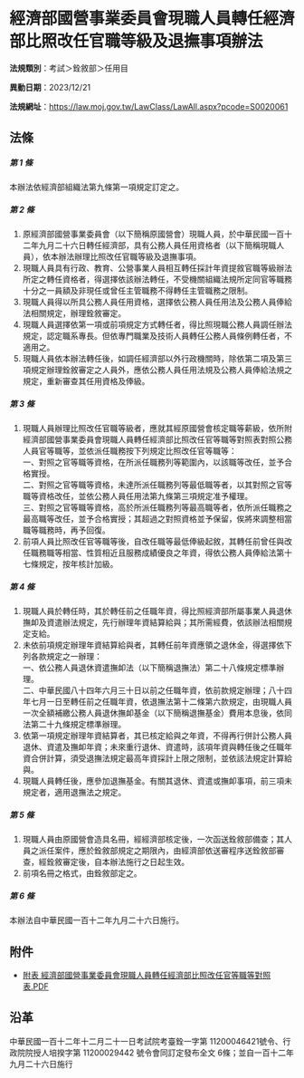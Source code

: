 # 經濟部國營事業委員會現職人員轉任經濟部比照改任官職等級及退撫事項辦法

**法規類別**：考試＞銓敘部＞任用目

**異動日期**：2023/12/21  

**法規網址**：https://law.moj.gov.tw/LawClass/LawAll.aspx?pcode=S0020061





## 法條
##### 第 1 條
本辦法依經濟部組織法第九條第一項規定訂定之。

##### 第 2 條
1. 原經濟部國營事業委員會（以下簡稱原國營會）現職人員，於中華民國一百十二年九月二十六日轉任經濟部，具有公務人員任用資格者（以下簡稱現職人員），依本辦法辦理比照改任官職等級及退撫事項。
1. 現職人員具有行政、教育、公營事業人員相互轉任採計年資提敘官職等級辦法所定之轉任資格者，得選擇依該辦法轉任，不受機關組織法規所定同官等職務十分之一員額及非現任或曾任主管職務不得轉任主管職務之限制。
1. 現職人員得以所具公務人員任用資格，選擇依公務人員任用法及公務人員俸給法相關規定，辦理銓敘審定。
1. 現職人員選擇依第一項或前項規定方式轉任者，得比照現職公務人員調任辦法規定，認定職系專長。但依專門職業及技術人員轉任公務人員條例轉任者，不適用之。
1. 現職人員依本辦法轉任後，如調任經濟部以外行政機關時，除依第二項及第三項規定辦理銓敘審定之人員外，應依公務人員任用法規及公務人員俸給法規之規定，重新審查其任用資格及俸級。

##### 第 3 條
1. 現職人員辦理比照改任官職等級者，應就其經原國營會核定職等薪級，依所附經濟部國營事業委員會現職人員轉任經濟部比照改任官等職等對照表對照公務人員官等職等，並依派任職務按下列規定比照改任官等職等：  
一、對照之官等職等資格，在所派任職務列等範圍內，以該職等改任，並予合格實授。  
二、對照之官等職等資格，未達所派任職務列等最低職等者，以其對照之官等職等資格改任，並依公務人員任用法第九條第三項規定准予權理。  
三、對照之官等職等資格，高於所派任職務列等最高職等者，依所派任職務之最高職等改任，並予合格實授；其超過之對照資格並予保留，俟將來調整相當職等職務時，再予回復。
1. 前項人員比照改任官等職等後，自改任職等最低俸級起敘，其轉任前曾任與改任職務職等相當、性質相近且服務成績優良之年資，得依公務人員俸給法第十七條規定，按年核計加級。

##### 第 4 條
1. 現職人員於轉任時，其於轉任前之任職年資，得比照經濟部所屬事業人員退休撫卹及資遣辦法規定，先行辦理年資結算給與；其所需經費，依該辦法相關規定支給。
1. 未依前項規定辦理年資結算給與者，其轉任前年資應領之退休金，得選擇依下列各款規定之一辦理：  
一、依公務人員退休資遣撫卹法（以下簡稱退撫法）第二十八條規定標準辦理。  
二、中華民國八十四年六月三十日以前之任職年資，依前款規定辦理；八十四年七月一日至轉任前之任職年資，依退撫法第十二條第六款規定，由現職人員一次全額補繳公務人員退休撫卹基金（以下簡稱退撫基金）費用本息後，依同法第二十九條規定標準辦理。
1. 依第一項規定辦理年資結算者，其已核定給與之年資，不得再行併計公務人員退休、資遣及撫卹年資；未來重行退休、資遣時，該項年資與轉任後之任職年資合併計算，須受退撫法規定最高年資採計上限之限制，並依該法規定計算給與。
1. 現職人員轉任後，應參加退撫基金。有關其退休、資遣或撫卹事項，前三項未規定者，適用退撫法之規定。

##### 第 5 條
1. 現職人員由原國營會造具名冊，經經濟部核定後，一次函送銓敘部備查；其人員之派任案件，應於銓敘部規定之期限內，由經濟部依送審程序送銓敘部審查，經銓敘審定後，自本辦法施行之日起生效。
1. 前項名冊之格式，由銓敘部定之。

##### 第 6 條
本辦法自中華民國一百十二年九月二十六日施行。
## 附件
* [附表  經濟部國營事業委員會現職人員轉任經濟部比照改任官等職等對照表.PDF](https://law.moj.gov.tw/LawClass/LawGetFile.ashx?FileId=0000357502)
## 沿革
中華民國一百十二年十二月二十一日考試院考臺銓一字第 11200046421號令、行政院院授人培揆字第 11200029442  號令會同訂定發布全文 6條；並自一百十二年九月二十六日施行
